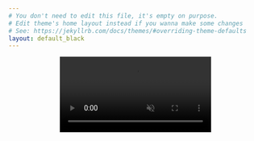 ```yaml
---
# You don't need to edit this file, it's empty on purpose.
# Edit theme's home layout instead if you wanna make some changes
# See: https://jekyllrb.com/docs/themes/#overriding-theme-defaults
layout: default_black
---
```


<div style="overflow: hidden;">
  <div class="container">
    <video autoplay muted loop id="home_video" style="position: relative; max-width: 250%;  left: 50%; transform: translateX(-50%);">
      <!--<source src="/videos/canon_loop.mp4" type="video/mp4">-->
      <source src="/videos/faces_room_gif_v2.mp4" type="video/mp4">
    </video>
  </div>
</div>

<!--<div class="row justify-center" style="background-color: #c4fdfd; padding-bottom: 25px">
  <div class="huge-font">welcome!</div>
  <div class="gif"><img src="/images/meaningful_registration_1.gif" class="img-responsive" alt="gif 1" style=" padding-bottom: 2rem; max-width:100%"></div>
  <div class="kinda-huge-font">you found my art!</div>

  <div style="display: flex;">
    <div class="gif"><img src="/images/MeaningfulRegistration_Sketch2_2.gif" class="img-responsive" alt="gif 2 photo" style="padding-bottom: 2rem; max-width:100%"></div>
    <div class="kinda-huge-font">I make games, installations, and other interactive doodads. well...and sometimes I make videos and gifs writing custom code to do curious things.</div>
  </div>

  <div class="gif"><img src="/images/morphism1.gif" class="img-responsive" alt="morphism 1 photo" style="padding-bottom: 2rem; max-width:100%"></div>
  <div class="kinda-huge-font">peruse the header by category to see what I have made.</div>
  <div class="gif"><img src="/images/fridays2020/melt.gif" class="img-responsive" alt="morphism 1 photo" style="padding-bottom: 2rem; max-width:100%"></div>
  <div class="gif"><img src="/images/fridays2020/sensual_algorithmic_nightmares_3.gif" class="img-responsive" alt="morphism 1 photo" style="padding-bottom: 2rem; max-width:100%"></div>

  <div class="kinda-huge-font">Sure, you can keep scrolling to see more peculiar imagery.</div>

  <div class="gif"><img src="/images/fridays2020/herbie_march.gif" class="img-responsive" alt="morphism 1 photo" style="padding-bottom: 2rem; max-width:100%"></div>
  <div class="gif"><img src="/images/high_fructose_augmented_1.gif" class="img-responsive" alt="morphism 1 photo" style="padding-bottom: 2rem; max-width:100%"></div>

  <div class="kinda-huge-font">have you ever seen 20 Herbies look so majestic?</div>

  <div class="gif"><img src="/images/fridays2020/trash_spinning.gif" class="img-responsive" alt="morphism 1 photo" style="padding-bottom: 2rem; max-width:100%"></div>

  <div class="kinda-huge-font">Below is a friend of mine on vacation in San Luis Obispo</div>
  <div class="gif"><img src="/images/fridays2020/san_5.gif" class="img-responsive" alt="morphism 1 photo" style="padding-bottom: 2rem; max-width:100%"></div>

  <div class="kinda-huge-font">And this is what a dog looks like travelling at 30,000 feet in an airplane with the door open right before a jump.</div>
  <div class="gif"><img src="/images/fridays2020/Jan_10_2020_1.gif" class="img-responsive" alt="morphism 1 photo" style="padding-bottom: 2rem; max-width:100%"></div>

  <div class="kinda-huge-font">And this is me one time when I got stuck in a bush during a performance.</div>
  <div class="gif"><img src="/images/fridays2020/Jan_03_2020_3.gif" class="img-responsive" alt="morphism 1 photo" style="padding-bottom: 2rem; max-width:100%"></div>

  <div class="kinda-huge-font">Alas our story has come to an end for now. How about checking out my new video project "ontopolologies"? Or download the game "Peter Padder Pauleypop" and take them for a spin?</div>

</div>-->
